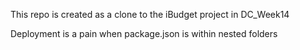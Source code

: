 This repo is created as a clone to the iBudget project in DC_Week14 

Deployment is a pain when package.json is within nested folders
